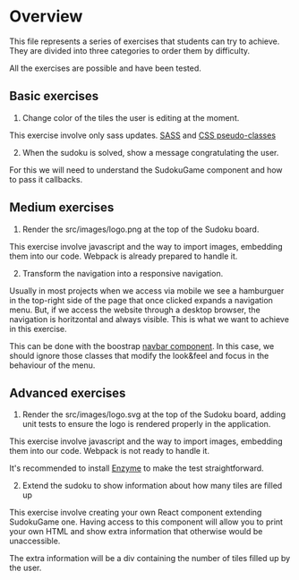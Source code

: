 # Overview

This file represents a series of exercises that students can try to achieve. They
are divided into three categories to order them by difficulty.

All the exercises are possible and have been tested.

## Basic exercises

1. Change color of the tiles the user is editing at the moment.

This exercise involve only sass updates. [SASS](https://sass-lang.com/) and
[CSS pseudo-classes](https://www.w3schools.com/css/css_pseudo_classes.asp)

2. When the sudoku is solved, show a message congratulating the user.

For this we will need to understand the SudokuGame component and how to pass it callbacks.

## Medium exercises

1. Render the src/images/logo.png at the top of the Sudoku board.

This exercise involve javascript and the way to import images, embedding them
into our code. Webpack is already prepared to handle it.

2. Transform the navigation into a responsive navigation.

Usually in most projects when we access via mobile we see a hamburguer in the top-right
side of the page that once clicked expands a navigation menu. But, if we access
the website through a desktop browser, the navigation is horitzontal and always visible.
This is what we want to achieve in this exercise.

This can be done with the boostrap [navbar component](https://getbootstrap.com/docs/4.0/components/navbar/).
In this case, we should ignore those classes that modify the look&feel and focus
in the behaviour of the menu.

## Advanced exercises

1. Render the src/images/logo.svg at the top of the Sudoku board, adding unit
   tests to ensure the logo is rendered properly in the application.

This exercise involve javascript and the way to import images, embedding them
into our code. Webpack is not ready to handle it.

It's recommended to install [Enzyme](http://airbnb.io/enzyme/docs/api/ReactWrapper/find.html)
to make the test straightforward.

2. Extend the sudoku to show information about how many tiles are filled up

This exercise involve creating your own React component extending SudokuGame one.
Having access to this component will allow you to print your own HTML and show
extra information that otherwise would be unaccessible.

The extra information will be a div containing the number of tiles filled up
by the user.
